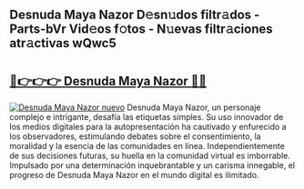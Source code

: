 ## Desnuda Maya Nazor D𝚎sn𝚞dos filtr𝚊dos - Parts-bVr Vid𝚎os f𝚘tos - N𝚞evas filtr𝚊ciones atr𝚊ctivas wQwc5

# <h2><a href="http://mb6ign.tromn.icu/?c=Desnuda+Maya+Nazor">🔗👉👉👉 Desnuda Maya Nazor 🔗🔗</a></h2>

[![Desnuda Maya Nazor nuevo](https://i.imgur.com/pEAQMta.gif)](http://mb6ign.tromn.icu/?c=Desnuda+Maya+Nazor)
Desnuda Maya Nazor, un personaje complejo e intrigante, desafía las etiquetas simples. Su uso innovador de los medios digitales para la autopresentación ha cautivado y enfurecido a los observadores, estimulando debates sobre el consentimiento, la moralidad y la esencia de las comunidades en línea. Independientemente de sus decisiones futuras, su huella en la comunidad virtual es imborrable. Impulsado por una determinación inquebrantable y un carisma innegable, el progreso de Desnuda Maya Nazor en el mundo digital es ilimitado.
